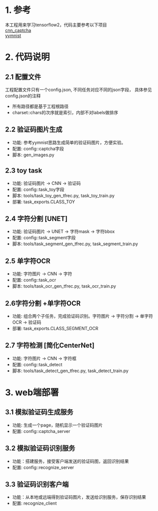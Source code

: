 # 1. 参考
本工程用来学习tensorflow2，代码主要参考以下项目  
[cnn_captcha](https://github.com/nickliqian/cnn_captcha)  
[yymnist](https://github.com/YunYang1994/yymnist)

 

# 2. 代码说明
## 2.1 配置文件
工程配置文件只有一个config.json, 不同任务对应不同的json字段，
具体参见config.json的注释
* 所有路径都是基于工程根路径
* charset::chars的次序就是索引，内部不对labels做排序

## 2.2 验证码图片生成
* 功能: 参考yymnist思路生成简单的验证码图片，方便实验。
* 配置: config::captcha字段
* 脚本: gen_images.py

## 2.3 toy task
* 功能: 验证码图片 -> CNN -> 验证码
* 配置: config::task_toy字段
* 脚本: tools/task_toy_gen_tfrec.py, task_toy_train.py
* 部署: task_exports.CLASS_TOY

## 2.4 字符分割 [UNET]
* 功能: 验证码图片 -> UNET -> 字符mask -> 字符bbox
* 配置: config::task_segment字段
* 脚本: tools/task_segment_gen_tfrec.py, task_segment_train.py
  
## 2.5 单字符OCR
* 功能: 字符图片 -> CNN -> 字符
* 配置: config::task_ocr
* 脚本: tools/task_ocr_gen_tfrec.py, task_ocr_train.py


## 2.6字符分割 +单字符OCR
* 功能: 组合两个子任务，完成验证码识别。字符图片 -> 字符分割 -> 单字符OCR -> 验证码
* 部署: task_exports.CLASS_SEGMENT_OCR

## 2.7 字符检测 [简化CenterNet]
* 功能: 字符图片 -> CNN -> 字符框
* 配置: config::task_detect
* 脚本: tools/task_detect_gen_tfrec.py, task_detect_train.py

# 3. web端部署
## 3.1 模拟验证码生成服务
* 功能: 生成一个page，随机显示一个验证码图片
* 配置: config::captcha_server

## 3.2 模拟验证码识别服务
* 功能：搭建服务，接受客户端发送的验证码图，返回识别结果
* 配置: config::recognize_server

## 3.3 验证码识别客户端
* 功能：从本地或远端得到验证码图片，发送给识别服务，保存识别结果
* 配置: recognize_client
